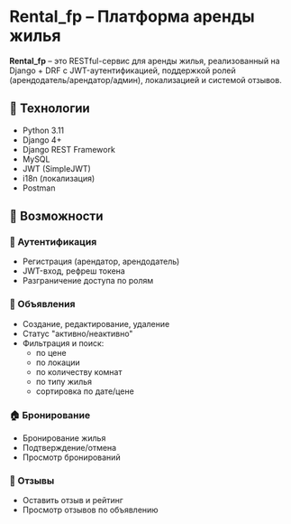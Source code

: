# Rental_fp – Платформа аренды жилья

**Rental_fp** – это RESTful-сервис для аренды жилья, реализованный на Django + DRF с JWT-аутентификацией, 
поддержкой ролей (арендодатель/арендатор/админ), локализацией и системой отзывов.

## 🔧 Технологии

- Python 3.11
- Django 4+
- Django REST Framework
- MySQL
- JWT (SimpleJWT)
- i18n (локализация)
- Postman

## 📌 Возможности

### 🔐 Аутентификация
- Регистрация (арендатор, арендодатель)
- JWT-вход, рефреш токена
- Разграничение доступа по ролям

### 📃 Объявления
- Создание, редактирование, удаление
- Статус "активно/неактивно"
- Фильтрация и поиск:
  - по цене
  - по локации
  - по количеству комнат
  - по типу жилья
  - сортировка по дате/цене

### 🏠 Бронирование
- Бронирование жилья
- Подтверждение/отмена
- Просмотр бронирований

### 🌟 Отзывы
- Оставить отзыв и рейтинг
- Просмотр отзывов по объявлению

 
